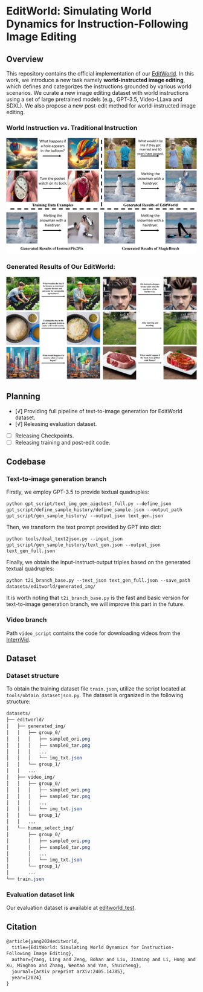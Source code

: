 # EditWorld: Simulating World Dynamics for Instruction-Following Image Editing

## Overview

This repository contains the official implementation of our [EditWorld](https://arxiv.org/abs/2405.14785). In this work, we introduce a new task namely **world-instructed image editing**, which defines and categorizes the instructions grounded by various world scenarios. We curate a new image editing dataset with world instructions using a set of large pretrained models (e.g., GPT-3.5, Video-LLava and SDXL). We also propose a new post-edit method for world-instructed image editing.

### World Instruction *vs*. Traditional Instruction
![first_img](assets/first_img.jpg)

### Generated Results of Our EditWorld:
![sample1](assets/generation_samples.jpg)



## Planning 
  - [√] Providing full pipeline of text-to-image generation for EditWorld dataset.
  - [√] Releasing evaluation dataset.
  - [ ] Releasing Checkpoints.
  - [ ] Releasing training and post-edit code.

## Codebase

### Text-to-image generation branch

Firstly, we employ GPT-3.5 to provide textual quadruples:

```shell
python gpt_script/text_img_gen_aigcbest_full.py --define_json gpt_script/define_sample_history/define_sample.json --output_path gpt_script/gen_sample_history/ --output_json text_gen.json
```

Then, we transform the text prompt provided by GPT into dict:

```shell
python tools/deal_text2json.py --input_json gpt_script/gen_sample_history/text_gen.json --output_json text_gen_full.json
```

Finally, we obtain the input-instruct-output triples based on the generated textual quadruples:

```shell
python t2i_branch_base.py --text_json text_gen_full.json --save_path datasets/editworld/generated_img/
```

It is worth noting that `t2i_branch_base.py` is the fast and basic version for text-to-image generation branch, we will improve this part in the future.

### Video branch

Path `video_script` contains the code for downloading videos from the [InternVid](https://huggingface.co/datasets/OpenGVLab/InternVid).

## Dataset

### Dataset structure

To obtain the training dataset file `train.json`, utilize the script located at `tools/obtain_datasetjson.py`. The dataset is organized in the following structure:

```css
datasets/
├── editworld/
│   ├── generated_img/
│   │   ├── group_0/
│   │   │   ├── sample0_ori.png
│   │   │   ├── sample0_tar.png
│   │   │   ...
│   │   │   └── img_txt.json
│   │   └── group_1/
│   │   ...
│   ├── video_img/
│   │   ├── group_0/
│   │   │   ├── sample0_ori.png
│   │   │   ├── sample0_tar.png
│   │   │   ...
│   │   │   └── img_txt.json
│   │   └── group_1/
│   │   ...
│   └── human_select_img/
│       ├── group_0/
│       │   ├── sample0_ori.png
│       │   ├── sample0_tar.png
│       │   ...
│       │   └── img_txt.json
│       └── group_1/
│       ...
└── train.json
```

### Evaluation dataset link

Our evaluation dataset is available at [editworld_test](https://drive.google.com/drive/u/1/folders/1ReuBMCNiCIVT-pC6YnM9Rv2irJUMFfh7).

## Citation
```
@article{yang2024editworld,
  title={EditWorld: Simulating World Dynamics for Instruction-Following Image Editing},
  author={Yang, Ling and Zeng, Bohan and Liu, Jiaming and Li, Hong and Xu, Minghao and Zhang, Wentao and Yan, Shuicheng},
  journal={arXiv preprint arXiv:2405.14785},
  year={2024}
}
```